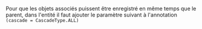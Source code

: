 
Pour que les objets associés puissent être enregistré en même temps que le parent, dans l'entité il faut ajouter le paramètre suivant à l'annotation 
`(cascade = CascadeType.ALL)`
